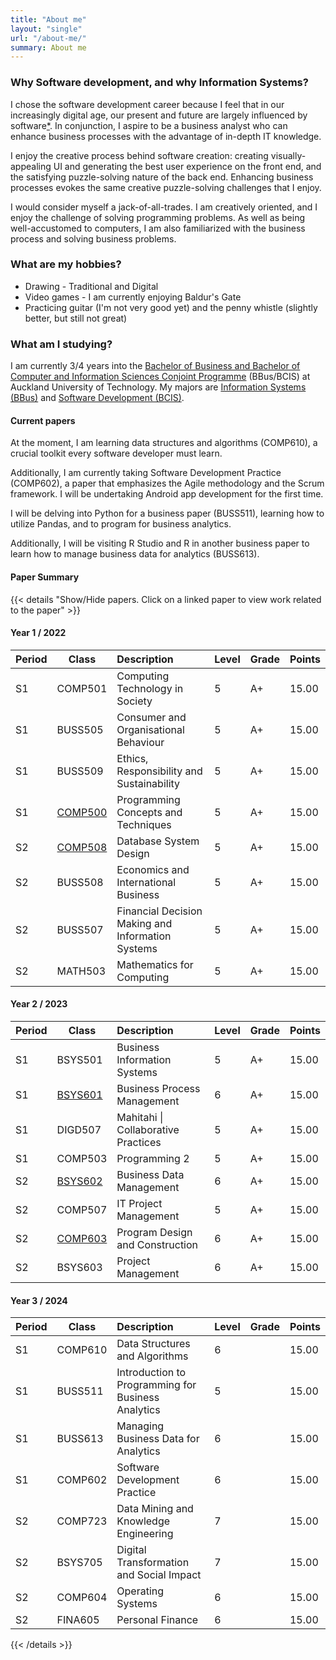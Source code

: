 ```yaml
---
title: "About me"
layout: "single"
url: "/about-me/"
summary: About me
---
```


### Why Software development, and why Information Systems?

I chose the software development career because I feel that in our increasingly digital age, our present and future are largely influenced by software[*](/posts/about/). In conjunction, I aspire to be a business analyst who can enhance business processes with the advantage of in-depth IT knowledge.

I enjoy the creative process behind software creation: creating visually-appealing UI and generating the best user experience on the front end, and the satisfying puzzle-solving nature of the back end. Enhancing business processes evokes the same creative puzzle-solving challenges that I enjoy.

I would consider myself a jack-of-all-trades. I am creatively oriented, and I enjoy the challenge of solving programming problems. As well as being well-accustomed to computers, I am also familiarized with the business process and solving business problems.

### What are my hobbies?

- Drawing - Traditional and Digital
- Video games - I am currently enjoying Baldur's Gate
- Practicing guitar (I'm not very good yet) and the penny whistle (slightly better, but still not great)

### What am I studying?

I am currently 3/4 years into the [Bachelor of Business and Bachelor of Computer and Information Sciences Conjoint Programme](https://www.aut.ac.nz/courses/bachelor-of-business-and-bachelor-of-computer-and-information-sciences-conjoint?source=/business) (BBus/BCIS) at Auckland University of Technology. My majors are [Information Systems (BBus)](https://www.aut.ac.nz/study/study-options/business/courses/bachelor-of-business/business-information-systems-major) and [Software Development (BCIS)](https://www.aut.ac.nz/study/study-options/engineering-computer-and-mathematical-sciences/courses/bachelor-of-computer-and-information-sciences/software-development-major).

#### Current papers

At the moment, I am learning data structures and algorithms (COMP610), a crucial toolkit every software developer must learn.

Additionally, I am currently taking Software Development Practice (COMP602), a paper that emphasizes the Agile methodology and the Scrum framework. I will be undertaking Android app development for the first time.

I will be delving into Python for a business paper (BUSS511), learning how to utilize Pandas, and to program for business analytics.

Additionally, I will be visiting R Studio and R in another business paper to learn how to manage business data for analytics (BUSS613).

#### Paper Summary

{{< details "Show/Hide papers. Click on a linked paper to view work related to the paper" >}}

#### Year 1 / 2022

| Period | Class      | Description                                         | Level | Grade | Points |
|--------|------------|:-----------------------------------------------------|-------|-------|--------|
| S1     | COMP501 | Computing   Technology in Society                   | 5     | A+    | 15.00  |
| S1     | BUSS505 | Consumer   and Organisational Behaviour             | 5     | A+    | 15.00  |
| S1     | BUSS509 | Ethics,   Responsibility and Sustainability         | 5     | A+    | 15.00  |
| S1     | [COMP500](/tags/COMP500/) | Programming Concepts and Techniques               | 5     | A+    | 15.00  |
| S2     | [COMP508](/tags/COMP508/) | Database   System Design                            | 5     | A+    | 15.00  |
| S2     | BUSS508 | Economics   and International Business              | 5     | A+    | 15.00  |
| S2     | BUSS507 | Financial   Decision Making and Information Systems | 5     | A+    | 15.00  |
| S2     | MATH503 | Mathematics   for Computing                         | 5     | A+    | 15.00  |

#### Year 2 / 2023

| Period | Class      | Description                         | Level | Grade | Points |
|--------|------------|:-------------------------------------|-------|-------|--------|
| S1     | BSYS501 | Business Information Systems        | 5     | A+    | 15.00  |
| S1     | [BSYS601](/tags/BSYS601/) | Business Process Management         | 6     | A+    | 15.00  |
| S1     | DIGD507 | Mahitahi \| Collaborative Practices | 5     | A+    | 15.00  |
| S1     | COMP503 | Programming 2                       | 5     | A+    | 15.00  |
| S2     | [BSYS602](/tags/BSYS602/) | Business Data Management            | 6     | A+    | 15.00  |
| S2     | COMP507 | IT Project Management               | 5     | A+    | 15.00  |
| S2     | [COMP603](/tags/COMP603/) | Program Design and Construction     | 6     | A+    | 15.00  |
| S2     | BSYS603 | Project Management                  | 6     | A+    | 15.00  |

#### Year 3 / 2024

| Period | Class        | Description                                        | Level | Grade | Points |
|--------|--------------|:----------------------------------------------------|-------|-------|--------|
| S1     | COMP610 | Data Structures and Algorithms                     | 6     |       | 15.00  |
| S1     | BUSS511 | Introduction to Programming for Business Analytics | 5     |       | 15.00  |
| S1     | BUSS613 | Managing Business Data for Analytics               | 6     |       | 15.00  |
| S1     | COMP602 | Software Development Practice                      | 6     |       | 15.00  |
| S2     | COMP723 | Data Mining and Knowledge Engineering              | 7     |       | 15.00  |
| S2     | BSYS705 | Digital Transformation and Social Impact           | 7     |       | 15.00  |
| S2     | COMP604 | Operating Systems                                  | 6     |       | 15.00  |
| S2     | FINA605 | Personal Finance                                   | 6     |       | 15.00  |

{{< /details >}}
